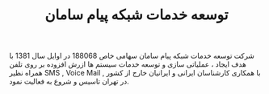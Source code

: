 ﻿---
layout: post
title: توسعه خدمات شبکه پیام سامان
name_en: payamsaman
company_slug: payamsaman
logo: 
cover: 
company_count:
founded:
location: ""
total_review: 
total_interview: 
salary_avg: 
salary_min: 
salary_max: 
rate: 
view_count: 
industry: کامپیوتر، فناوری اطلاعات و اینترنت
city: تهران, تهران
size_en: S
size: 11-50 نفر
site: http://www.payamsaman.com
---

شرکت توسعه خدمات شبکه پیام سامان سهامی خاص 188068 در اوایل سال 1381 با هدف ایجاد ، عملیاتی سازی و توسعه خدمات سیستم ها ازرش افزوده بر روی تلفن همراه نظیر SMS , Voice Mail , با همکاری کارشناسان ایرانی و ایرانیان خارج از کشور در تهران تاسیس و شروع به فعالیت نمود.




